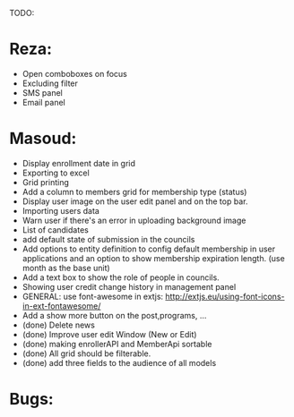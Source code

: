 TODO:

Reza:
=====
- Open comboboxes on focus
- Excluding filter
- SMS panel
- Email panel

Masoud:
======
- Display enrollment date in grid
- Exporting to excel
- Grid printing
- Add a column to members grid for membership type (status)
- Display user image on the user edit panel and on the top bar.
- Importing users data
- Warn user if there's an error in uploading background image
- List of candidates
- add default state of submission in the councils
- Add options to entity definition to config default membership in user applications and an option to show membership expiration length. (use month as the base unit)
- Add a text box to show the role of people in councils.
- Showing user credit change history in management panel
- GENERAL: use font-awesome in extjs: http://extjs.eu/using-font-icons-in-ext-fontawesome/
- Add a show more button on the post,programs, …
- (done) Delete news
- (done) Improve user edit Window (New or Edit)
- (done) making enrollerAPI and MemberApi sortable
- (done) All grid should be filterable.
- (done) add three fields to the audience of all models

Bugs:
=====